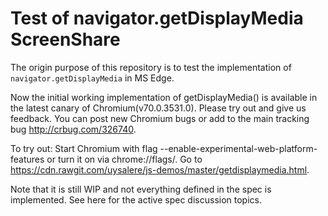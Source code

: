 # Test of navigator.getDisplayMedia ScreenShare

The origin purpose of this repository is to test the implementation of `navigator.getDisplayMedia` in MS Edge.

Now the initial working implementation of getDisplayMedia() is available in the latest canary of Chromium(v70.0.3531.0). Please try out and give us feedback. You can post new Chromium bugs or add to the main tracking bug http://crbug.com/326740.

To try out: 
Start Chromium with flag --enable-experimental-web-platform-features or turn it on via chrome://flags/. 
Go to https://cdn.rawgit.com/uysalere/js-demos/master/getdisplaymedia.html.

Note that it is still WIP and not everything defined in the spec is implemented. See here for the active spec discussion topics.

